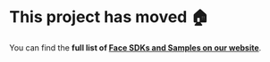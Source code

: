 This project has moved :house:
====================================
You can find the **full list of [Face SDKs and Samples on our website](https://www.microsoft.com/cognitive-services/en-us/SDK-Sample?api=face)**.
